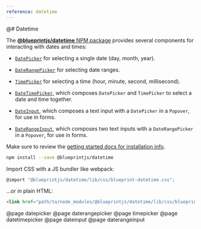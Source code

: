 ```yaml
---
reference: datetime
---
```


@# Datetime

The [__@blueprintjs/datetime__ NPM package](https://www.npmjs.com/package/@blueprintjs/datetime)
provides several components for interacting with dates and times:

- [`DatePicker`](#datetime/datepicker) for selecting a single date (day, month, year).

- [`DateRangePicker`](#datetime/daterangepicker) for selecting date ranges.

- [`TimePicker`](#datetime/timepicker) for selecting a time (hour, minute, second,
  millisecond).

- [`DateTimePicker`](#datetime/datetimepicker), which composes `DatePicker` and
  `TimePicker` to select a date and time together.

- [`DateInput`](#datetime/dateinput), which composes a text input with a `DatePicker` in
  a `Popover`, for use in forms.

- [`DateRangeInput`](#datetime/daterangeinput), which composes two text inputs with a `DateRangePicker` in
  a `Popover`, for use in forms.

Make sure to review the [getting started docs for installation info](#blueprint/getting-started).

```sh
npm install --save @blueprintjs/datetime
```

Import CSS with a JS bundler like webpack:

```js
@import "@blueprintjs/datetime/lib/css/blueprint-datetime.css";
```

...or in plain HTML:

```html
<link href="path/to/node_modules/@blueprintjs/datetime/lib/css/blueprint-datetime.css" rel="stylesheet" />
```

@page datepicker
@page daterangepicker
@page timepicker
@page datetimepicker
@page dateinput
@page daterangeinput

